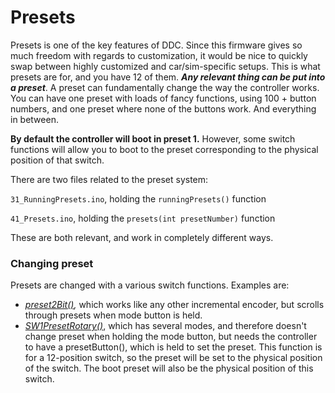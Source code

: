 # Presets

Presets is one of the key features of DDC. Since this firmware gives so much freedom with regards to customization, it would be nice to quickly swap between highly customized and car/sim-specific setups. This is what presets are for, and you have 12 of them. _**Any relevant thing can be put into a preset**_. A preset can fundamentally change the way the controller works. You can have one preset with loads of fancy functions, using 100 + button numbers, and one preset where none of the buttons work. And everything in between.

**By default the controller will boot in preset 1.** However, some switch functions will allow you to boot to the  preset corresponding to the physical position of that switch.&#x20;

There are two files related to the preset system:

`31_RunningPresets.ino`, holding the `runningPresets()` function

`41_Presets.ino`, holding the `presets(int presetNumber)` function

These are both relevant, and work in completely different ways.

### Changing preset

Presets are changed with a various switch functions. Examples are:

* [_preset2Bit()_](../../../switch-library/encoders/rotary2bit.md#preset2bit)_,_ which works like any other incremental encoder, but scrolls through presets when mode button is held.
* [_SW1PresetRotary()_](../../../switch-library/rotary-switches/sw1.md#sw1presetrotary), which has several modes, and therefore doesn't change preset when holding the mode button, but needs the controller to have a presetButton(), which is held to set the preset. This function is for a 12-position switch, so the preset will be set to the physical position of the switch. The boot preset will also be the physical position of this switch.
